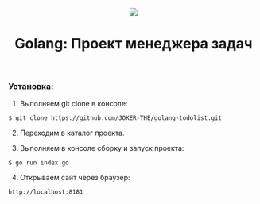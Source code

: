 <p align="center">
    <a href="https://golang.org/"><img src="https://golang.org/lib/godoc/images/home-gopher.png"></a>
</p>
<p align="center">
    <h1 align="center">Golang: Проект менеджера задач</h1>
    <br>
</p>

### Установка:

1. Выполняем git clone в консоле:
~~~
$ git clone https://github.com/JOKER-THE/golang-todolist.git
~~~

2. Переходим в каталог проекта.

3. Выполняем в консоле сборку и запуск проекта:
~~~
$ go run index.go
~~~

4. Открываем сайт через браузер:
~~~
http://localhost:8181
~~~
